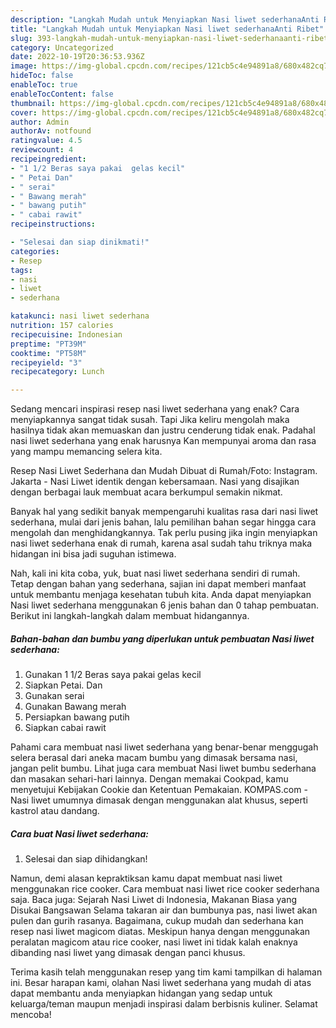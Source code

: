 ```yaml
---
description: "Langkah Mudah untuk Menyiapkan Nasi liwet sederhanaAnti Ribet"
title: "Langkah Mudah untuk Menyiapkan Nasi liwet sederhanaAnti Ribet"
slug: 393-langkah-mudah-untuk-menyiapkan-nasi-liwet-sederhanaanti-ribet
category: Uncategorized
date: 2022-10-19T20:36:53.936Z
image: https://img-global.cpcdn.com/recipes/121cb5c4e94891a8/680x482cq70/nasi-liwet-sederhana-foto-resep-utama.jpg
hideToc: false
enableToc: true
enableTocContent: false
thumbnail: https://img-global.cpcdn.com/recipes/121cb5c4e94891a8/680x482cq70/nasi-liwet-sederhana-foto-resep-utama.jpg
cover: https://img-global.cpcdn.com/recipes/121cb5c4e94891a8/680x482cq70/nasi-liwet-sederhana-foto-resep-utama.jpg
author: Admin
authorAv: notfound
ratingvalue: 4.5
reviewcount: 4
recipeingredient:
- "1 1/2 Beras saya pakai  gelas kecil"
- " Petai Dan"
- " serai"
- " Bawang merah"
- " bawang putih"
- " cabai rawit"
recipeinstructions:

- "Selesai dan siap dinikmati!"
categories:
- Resep
tags:
- nasi
- liwet
- sederhana

katakunci: nasi liwet sederhana 
nutrition: 157 calories
recipecuisine: Indonesian
preptime: "PT39M"
cooktime: "PT58M"
recipeyield: "3"
recipecategory: Lunch

---
```



Sedang mencari inspirasi resep nasi liwet sederhana yang enak? Cara menyiapkannya sangat tidak susah. Tapi Jika keliru mengolah maka hasilnya tidak akan memuaskan dan justru cenderung tidak enak. Padahal nasi liwet sederhana yang enak harusnya Kan mempunyai aroma dan rasa yang mampu memancing selera kita.


Resep Nasi Liwet Sederhana dan Mudah Dibuat di Rumah/Foto: Instagram. Jakarta - Nasi Liwet identik dengan kebersamaan. Nasi yang disajikan dengan berbagai lauk membuat acara berkumpul semakin nikmat.

Banyak hal yang sedikit banyak mempengaruhi kualitas rasa dari nasi liwet sederhana, mulai dari jenis bahan, lalu pemilihan bahan segar hingga cara mengolah dan menghidangkannya. Tak perlu pusing jika ingin menyiapkan nasi liwet sederhana enak di rumah, karena asal sudah tahu triknya maka hidangan ini bisa jadi suguhan istimewa.


Nah, kali ini kita coba, yuk, buat nasi liwet sederhana sendiri di rumah. Tetap dengan bahan yang sederhana, sajian ini dapat memberi manfaat untuk membantu menjaga kesehatan tubuh kita. Anda dapat menyiapkan Nasi liwet sederhana menggunakan 6 jenis bahan dan 0 tahap pembuatan. Berikut ini langkah-langkah dalam membuat hidangannya.

<!--inarticleads1-->

##### Bahan-bahan dan bumbu yang diperlukan untuk pembuatan Nasi liwet sederhana:

1. Gunakan 1 1/2 Beras saya pakai  gelas kecil
1. Siapkan  Petai. Dan
1. Gunakan  serai
1. Gunakan  Bawang merah
1. Persiapkan  bawang putih
1. Siapkan  cabai rawit


Pahami cara membuat nasi liwet sederhana yang benar-benar menggugah selera berasal dari aneka macam bumbu yang dimasak bersama nasi, jangan pelit bumbu. Lihat juga cara membuat Nasi liwet bumbu sederhana dan masakan sehari-hari lainnya. Dengan memakai Cookpad, kamu menyetujui Kebijakan Cookie dan Ketentuan Pemakaian. KOMPAS.com - Nasi liwet umumnya dimasak dengan menggunakan alat khusus, seperti kastrol atau dandang. 

<!--inarticleads2-->

##### Cara buat Nasi liwet sederhana:


1. Selesai dan siap dihidangkan!

Namun, demi alasan kepraktiksan kamu dapat membuat nasi liwet menggunakan rice cooker. Cara membuat nasi liwet rice cooker sederhana saja. Baca juga: Sejarah Nasi Liwet di Indonesia, Makanan Biasa yang Disukai Bangsawan Selama takaran air dan bumbunya pas, nasi liwet akan pulen dan gurih rasanya. Bagaimana, cukup mudah dan sederhana kan resep nasi liwet magicom diatas. Meskipun hanya dengan menggunakan peralatan magicom atau rice cooker, nasi liwet ini tidak kalah enaknya dibanding nasi liwet yang dimasak dengan panci khusus. 

Terima kasih telah menggunakan resep yang tim kami tampilkan di halaman ini. Besar harapan kami, olahan Nasi liwet sederhana yang mudah di atas dapat membantu anda menyiapkan hidangan yang sedap untuk keluarga/teman maupun menjadi inspirasi dalam berbisnis kuliner. Selamat mencoba!
